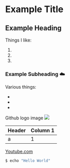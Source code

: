 # Example Title

## Example Heading 

Things I like:

1.
2.
3.

### Example Subheading ☁️

Various things:

- 
- 
- 

Github logo image
<img src='https://logos-world.net/wp-content/uploads/2020/11/GitHub-Logo.png'>

| Header | Column 1 |
|---|---|
|a|1|

[Youtube.com](https://youtube.com)



```bash
$ echo "Hello World"
```